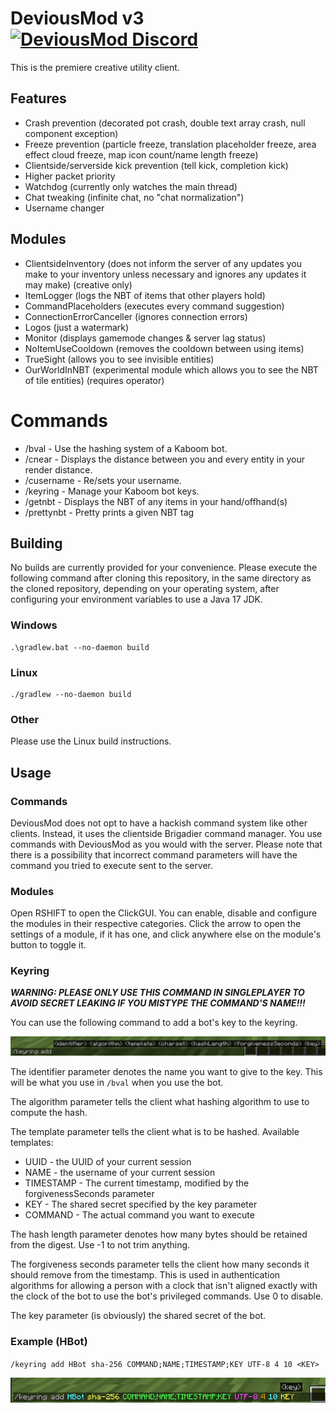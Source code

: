 # DeviousMod v3 [![DeviousMod Discord](https://discordapp.com/api/guilds/1128986180575309924/widget.png?style=shield)](https://discord.gg/Bpd7ec7nft)

This is the premiere creative utility client.

## Features

- Crash prevention (decorated pot crash, double text array crash, null component exception)
- Freeze prevention (particle freeze, translation placeholder freeze, area effect cloud freeze, map icon count/name
  length freeze)
- Clientside/serverside kick prevention (tell kick, completion kick)
- Higher packet priority
- Watchdog (currently only watches the main thread)
- Chat tweaking (infinite chat, no "chat normalization")
- Username changer

## Modules

- ClientsideInventory (does not inform the server of any updates you make to your inventory unless necessary and ignores
  any updates it may make) (creative only)
- ItemLogger (logs the NBT of items that other players hold)
- CommandPlaceholders (executes every command suggestion)
- ConnectionErrorCanceller (ignores connection errors)
- Logos (just a watermark)
- Monitor (displays gamemode changes & server lag status)
- NoItemUseCooldown (removes the cooldown between using items)
- TrueSight (allows you to see invisible entities)
- OurWorldInNBT (experimental module which allows you to see the NBT of tile entities) (requires operator)

# Commands

- /bval - Use the hashing system of a Kaboom bot.
- /cnear - Displays the distance between you and every entity in your render distance.
- /cusername - Re/sets your username.
- /keyring - Manage your Kaboom bot keys.
- /getnbt - Displays the NBT of any items in your hand/offhand(s)
- /prettynbt - Pretty prints a given NBT tag

## Building

No builds are currently provided for your convenience. Please execute the following command after cloning this
repository, in the same directory as the cloned repository, depending on your operating
system, after configuring your environment variables to use a Java 17 JDK.

### Windows

```shell
.\gradlew.bat --no-daemon build
```

### Linux

```shell
./gradlew --no-daemon build
```

### Other

Please use the Linux build instructions.

## Usage

### Commands

DeviousMod does not opt to have a hackish command system like other clients. Instead, it uses the clientside Brigadier
command manager. You use commands with DeviousMod as you would with the server. Please note that there is a possibility
that incorrect command parameters will have the command you tried to execute sent to the server.

### Modules

Open RSHIFT to open the ClickGUI. You can enable, disable and configure the modules in their respective categories.
Click the arrow to open the settings of a module, if it has one, and click anywhere else on the module's button to
toggle it.

### Keyring

***WARNING: PLEASE ONLY USE THIS COMMAND IN SINGLEPLAYER TO AVOID SECRET LEAKING IF YOU MISTYPE THE COMMAND'S NAME!!!***

You can use the following command to add a bot's key to the keyring.

![/keyring add](./.github/assets/keyring_add.png)

The identifier parameter denotes the name you want to give to the key. This will be what you use in `/bval` when you use
the bot.

The algorithm parameter tells the client what hashing algorithm to use to compute the hash.

The template parameter tells the client what is to be hashed. Available templates:

- UUID - the UUID of your current session
- NAME - the username of your current session
- TIMESTAMP - The current timestamp, modified by the forgivenessSeconds parameter
- KEY - The shared secret specified by the key parameter
- COMMAND - The actual command you want to execute

The hash length parameter denotes how many bytes should be retained from the digest. Use -1 to not trim anything.

The forgiveness seconds parameter tells the client how many seconds it should remove from the timestamp. This is used in
authentication algorithms for allowing a person with a clock that isn't aligned exactly with the clock of the bot to use
the bot's privileged commands. Use 0 to disable.

The key parameter (is obviously) the shared secret of the bot.

### Example (HBot)

`/keyring add HBot sha-256 COMMAND;NAME;TIMESTAMP;KEY UTF-8 4 10 <KEY>`

![/keyring add HBot sha-256 COMMAND;NAME;TIMESTAMP;KEY UTF-8 4 10 KEY](./.github/assets/hbot_example.png)
